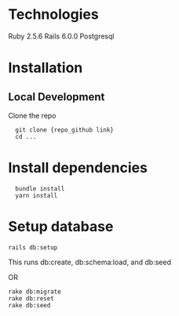# Technologies
Ruby 2.5.6
Rails 6.0.0
Postgresql

# Installation
  ## Local Development
  
  Clone the repo
  ```
    git clone {repo_github link}
    cd ...
   ```

# Install dependencies

  ```
    bundle install
    yarn install
  ```

# Setup database
  ```
  rails db:setup
  ```
  This runs db:create, db:schema:load, and db:seed
  
  OR
  
  ```
  rake db:migrate
  rake db:reset
  rake db:seed
```
